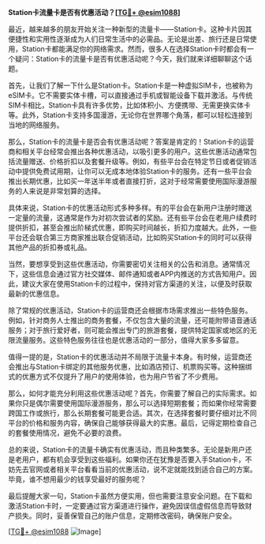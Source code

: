 **Station卡流量卡是否有优惠活动？[[TG💪+ @esim1088](https://t.me/s/esim1088)]**

最近，越来越多的朋友开始关注一种新型的流量卡——Station卡。这种卡片因其便捷性和实用性逐渐成为人们日常生活中的必需品。无论是出差、旅行还是日常使用，Station卡都能满足你的网络需求。然而，很多人在选择Station卡时都会有一个疑问：Station卡的流量卡是否有优惠活动呢？今天，我们就来详细聊聊这个话题。

首先，让我们了解一下什么是Station卡。Station卡是一种虚拟SIM卡，也被称为eSIM卡。它不需要实体卡槽，可以直接通过手机或智能设备下载并激活。与传统SIM卡相比，Station卡具有许多优势，比如体积小、方便携带、无需更换实体卡等。此外，Station卡支持多国漫游，无论你在世界哪个角落，都可以轻松连接到当地的网络服务。

那么，Station卡的流量卡是否会有优惠活动呢？答案是肯定的！Station卡的运营商和相关平台经常会推出各种优惠活动，以吸引更多的用户。这些优惠活动通常包括流量赠送、价格折扣以及套餐升级等。例如，有些平台会在特定节日或者促销活动中提供免费试用期，让你可以无成本地体验Station卡的服务。还有一些平台会推出长期优惠，比如买一年送半年或者直接打折，这对于经常需要使用国际漫游服务的人来说是非常划算的选择。

具体来说，Station卡的优惠活动形式多种多样。有的平台会在新用户注册时赠送一定量的流量，这通常是作为对初次尝试者的奖励。还有些平台会在老用户续费时提供折扣，甚至会推出阶梯式优惠，即购买时间越长，折扣力度越大。此外，一些平台还会联合第三方商家推出联合促销活动，比如购买Station卡的同时可以获得其他产品的折扣券或礼品。

当然，要想享受到这些优惠活动，你需要密切关注相关的公告和消息。通常情况下，这些信息会通过官方社交媒体、邮件通知或者APP内推送的方式告知用户。因此，建议大家在使用Station卡的过程中，保持对官方渠道的关注，以便及时获取最新的优惠信息。

除了常规的优惠活动，Station卡的运营商还会根据市场需求推出一些特色服务。例如，针对商务人士推出的商务套餐，不仅包含大量的流量，还可能附带语音通话服务；对于旅行爱好者，则可能会推出专门的旅游套餐，提供特定国家或地区的无限流量服务。这些特色服务往往也是优惠活动的一部分，值得大家多多留意。

值得一提的是，Station卡的优惠活动并不局限于流量卡本身。有时候，运营商还会推出与Station卡绑定的其他服务优惠，比如酒店预订、机票购买等。这种捆绑式的优惠方式不仅提升了用户的使用体验，也为用户节省了不少费用。

那么，如何才能充分利用这些优惠活动呢？首先，你需要了解自己的实际需求。如果你只是偶尔需要使用国际漫游服务，那么可以选择短期套餐；而如果你经常需要跨国工作或旅行，那么长期套餐可能更合适。其次，在选择套餐时要仔细对比不同平台的价格和服务内容，确保自己能够获得最大的实惠。最后，记得定期检查自己的套餐使用情况，避免不必要的浪费。

总的来说，Station卡的流量卡确实有优惠活动，而且种类繁多。无论是新用户还是老用户，都有机会享受到这些福利。如果你还在犹豫是否要入手Station卡，不妨先去官网或者相关平台看看当前的优惠活动，说不定就能找到适合自己的方案。毕竟，谁不想用最少的钱享受最好的服务呢？

最后提醒大家一句，Station卡虽然方便实用，但也需要注意安全问题。在下载和激活Station卡时，一定要通过官方渠道进行操作，避免因误信虚假信息而导致财产损失。同时，妥善保管自己的账户信息，定期修改密码，确保账户安全。

[[TG💪+ @esim1088](https://t.me/s/esim1088) ![Image](https://i.postimg.cc/4NQfJmqS/Snipaste-2025-05-13-00-14-12.png)]